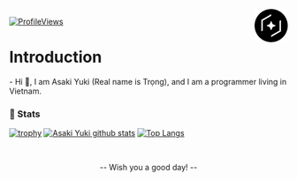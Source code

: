 <!--
**asakiyuki/asakiyuki** is a ✨ _special_ ✨ repository because its `README.md` (this file) appears on your GitHub profile.

Here are some ideas to get you started:

- 🔭 I’m currently working on ...
- 🌱 I’m currently learning ...
- 👯 I’m looking to collaborate on ...
- 🤔 I’m looking for help with ...
- 💬 Ask me about ...
- 📫 How to reach me: ...
- 😄 Pronouns: ...
- ⚡ Fun fact: ...
-->

<img align="right" width="60" src="logo.png"/>

[![ProfileViews](https://komarev.com/ghpvc/?username=asakiyuki&color=1A2130&style=for-the-badge&label=PROFILE+VIEWS&abbreviated=true)](#)


<h1 align="left">Introduction</h1>
- Hi 👋, I am Asaki Yuki (Real name is Trọng), and I am a programmer living in Vietnam.


<h3 aligh="left">📃 Stats</h3>
<div>
  
  [![trophy](https://github-profile-trophy.vercel.app/?username=asakiyuki&no-bg=true&theme=onedark)](#)
  [![Asaki Yuki github stats](https://github-readme-stats.vercel.app/api?username=asakiyuki&theme=tokyonight)](#)
  [![Top Langs](https://github-readme-stats.vercel.app/api/top-langs/?username=asakiyuki&theme=tokyonight&layout=compact)](#)
  
</div>

<br/>

<p align="center">
  <a>-- Wish you a good day! --</a>
</p>
